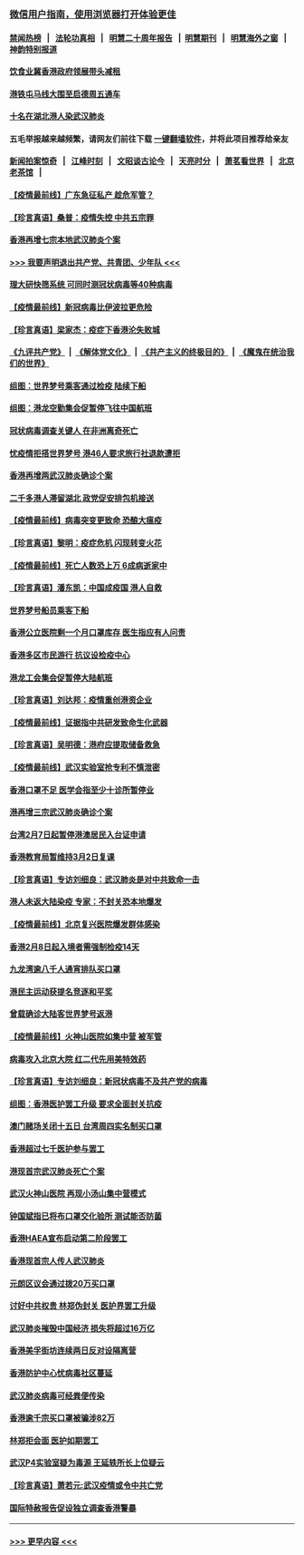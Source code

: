 ### [微信用户指南，使用浏览器打开体验更佳](https://github.com/gfw-breaker/banned-news1/blob/master/indexes/wechat-guide.md?t=0)
#### [禁闻热榜](热点新闻.md?t=0)  &nbsp;&nbsp;|&nbsp;&nbsp; [法轮功真相](https://github.com/gfw-breaker/truth/blob/master/README.md?t=0) &nbsp;&nbsp;|&nbsp;&nbsp; [明慧二十周年报告](https://github.com/gfw-breaker/mh-reports/blob/master/README.md?t=0) &nbsp;&nbsp;|&nbsp;&nbsp;[明慧期刊](https://github.com/gfw-breaker/mh-qikan) &nbsp;&nbsp;|&nbsp;&nbsp; [明慧海外之窗](https://github.com/gfw-breaker/mh-news/blob/master/README.md?t=0) &nbsp;&nbsp;|&nbsp;&nbsp; [神韵特别报道](https://github.com/gfw-breaker/mh-news/blob/master/shenyun.md?t=0)
#### [饮食业冀香港政府领展带头减租](../pages/nsc415/n11864876.md?t=02132044) 
#### [港铁屯马线大围至启德周五通车](../pages/nsc415/n11864842.md?t=02132044) 
#### [十名在湖北港人染武汉肺炎](../pages/nsc415/n11864807.md?t=02132044) 
#### 五毛举报越来越频繁，请网友们前往下载 [一键翻墙软件](https://github.com/gfw-breaker/ssr-accounts)，并将此项目推荐给亲友
#### [新闻拍案惊奇](https://github.com/gfw-breaker/banned-news1/blob/master/pages/link4.md) &nbsp;&nbsp;|&nbsp;&nbsp; [江峰时刻](https://github.com/gfw-breaker/banned-news1/blob/master/pages/link4.md) &nbsp;&nbsp;|&nbsp;&nbsp; [文昭谈古论今](https://github.com/gfw-breaker/banned-news1/blob/master/pages/link4.md) &nbsp;&nbsp;|&nbsp;&nbsp; [天亮时分](https://github.com/gfw-breaker/banned-news1/blob/master/pages/link4.md) &nbsp;&nbsp;|&nbsp;&nbsp; [萧茗看世界](https://github.com/gfw-breaker/banned-news1/blob/master/pages/link4.md) &nbsp;&nbsp;|&nbsp;&nbsp; [北京老茶馆](https://github.com/gfw-breaker/banned-news1/blob/master/pages/link4.md) &nbsp;&nbsp;|&nbsp;&nbsp; 
#### [【疫情最前线】广东急征私产 趁危军管？](../pages/nsc415/n11864205.md?t=02132044) 
#### [【珍言真语】桑普：疫情失控 中共五宗罪](../pages/nsc415/n11864157.md?t=02132044) 
#### [香港再增七宗本地武汉肺炎个案](../pages/nsc415/n11862405.md?t=02132044) 
#### [>>> 我要声明退出共产党、共青团、少年队 <<<](https://github.com/begood0513/goodnews/blob/master/quit/letter.md) 
#### [理大研快筛系统 可同时测冠状病毒等40种病毒](../pages/nsc415/n11862376.md?t=02132044) 
#### [【疫情最前线】新冠病毒比伊波拉更危险](../pages/nsc415/n11862199.md?t=02132044) 
#### [【珍言真语】梁家杰：疫症下香港沦失败城](../pages/nsc415/n11861588.md?t=02132044) 
#### [《九评共产党》](https://github.com/begood0513/9ping.md/blob/master/README.md) &nbsp;|&nbsp; [《解体党文化》](../../../../jtdwh.md/blob/master/README.md)  &nbsp;|&nbsp; [《共产主义的终极目的》](../../../../gczydzjmd.md/blob/master/README.md) &nbsp;|&nbsp; [《魔鬼在统治我们的世界》](../../../../mgztzwmdsj.md/blob/master/README.md) 
#### [组图：世界梦号乘客通过检疫 陆续下船](../pages/nsc415/n11858302.md?t=02132044) 
#### [组图：港龙空勤集会促暂停飞往中国航班](../pages/nsc415/n11858190.md?t=02132044) 
#### [冠状病毒调查关键人 在非洲离奇死亡](../pages/nsc415/n11859798.md?t=02132044) 
#### [忧疫情拒搭世界梦号 港46人要求旅行社退款遭拒](../pages/nsc415/n11859849.md?t=02132044) 
#### [香港再增两武汉肺炎确诊个案](../pages/nsc415/n11859833.md?t=02132044) 
#### [二千多港人滞留湖北 政党促安排包机接送](../pages/nsc415/n11859831.md?t=02132044) 
#### [【疫情最前线】病毒突变更致命 恐酿大瘟疫](../pages/nsc415/n11859604.md?t=02132044) 
#### [【珍言真语】黎明：疫症危机 闪现转变火花](../pages/nsc415/n11859199.md?t=02132044) 
#### [【疫情最前线】死亡人数恐上万 6成病逝家中](../pages/nsc415/n11856687.md?t=02132044) 
#### [【珍言真语】潘东凯：中国成疫国 港人自救](../pages/nsc415/n11856962.md?t=02132044) 
#### [世界梦号船员乘客下船](../pages/nsc415/n11856883.md?t=02132044) 
#### [香港公立医院剩一个月口罩库存 医生指应有人问责](../pages/nsc415/n11856875.md?t=02132044) 
#### [香港多区市民游行 抗议设检疫中心](../pages/nsc415/n11856866.md?t=02132044) 
#### [港龙工会集会促暂停大陆航班](../pages/nsc415/n11856840.md?t=02132044) 
#### [【珍言真语】刘达邦：疫情重创港资企业](../pages/nsc415/n11854274.md?t=02132044) 
#### [【疫情最前线】证据指中共研发致命生化武器](../pages/nsc415/n11853087.md?t=02132044) 
#### [【珍言真语】吴明德：港府应提取储备救急](../pages/nsc415/n11852734.md?t=02132044) 
#### [【疫情最前线】武汉实验室抢专利不慎泄密](../pages/nsc415/n11850310.md?t=02132044) 
#### [香港口罩不足 医学会指至少十诊所暂停业](../pages/nsc415/n11850301.md?t=02132044) 
#### [港再增三宗武汉肺炎确诊个案](../pages/nsc415/n11850328.md?t=02132044) 
#### [台湾2月7日起暂停港澳居民入台证申请](../pages/nsc415/n11850304.md?t=02132044) 
#### [香港教育局暂维持3月2日复课](../pages/nsc415/n11850260.md?t=02132044) 
#### [【珍言真语】专访刘细良：武汉肺炎是对中共致命一击](../pages/nsc415/n11849934.md?t=02132044) 
#### [港人未返大陆染疫 专家：不封关恐本地爆发](../pages/nsc415/n11848021.md?t=02132044) 
#### [【疫情最前线】北京复兴医院爆发群体感染](../pages/nsc415/n11847626.md?t=02132044) 
#### [香港2月8日起入境者需强制检疫14天](../pages/nsc415/n11847658.md?t=02132044) 
#### [九龙湾逾八千人通宵排队买口罩](../pages/nsc415/n11847647.md?t=02132044) 
#### [港民主运动获提名竞逐和平奖](../pages/nsc415/n11847633.md?t=02132044) 
#### [曾载确诊大陆客世界梦号返港](../pages/nsc415/n11847608.md?t=02132044) 
#### [【疫情最前线】火神山医院如集中营 被军管](../pages/nsc415/n11847524.md?t=02132044) 
#### [病毒攻入北京大院 红二代先用美特效药](../pages/nsc415/n11847427.md?t=02132044) 
#### [【珍言真语】专访刘细良：新冠状病毒不及共产党的病毒](../pages/nsc415/n11847164.md?t=02132044) 
#### [组图：香港医护罢工升级 要求全面封关抗疫](../pages/nsc415/n11844107.md?t=02132044) 
#### [澳门赌场关闭十五日 台湾周四实名制买口罩](../pages/nsc415/n11845083.md?t=02132044) 
#### [香港超过七千医护参与罢工](../pages/nsc415/n11845051.md?t=02132044) 
#### [港现首宗武汉肺炎死亡个案](../pages/nsc415/n11844998.md?t=02132044) 
#### [武汉火神山医院 再现小汤山集中营模式](../pages/nsc415/n11844763.md?t=02132044) 
#### [钟国斌指已将布口罩交化验所 测试能否防菌](../pages/nsc415/n11842783.md?t=02132044) 
#### [香港HAEA宣布启动第二阶段罢工](../pages/nsc415/n11842723.md?t=02132044) 
#### [香港现首宗人传人武汉肺炎](../pages/nsc415/n11842766.md?t=02132044) 
#### [元朗区议会通过拨20万买口罩](../pages/nsc415/n11842754.md?t=02132044) 
#### [讨好中共权贵 林郑伪封关 医护界罢工升级](../pages/nsc415/n11842359.md?t=02132044) 
#### [武汉肺炎摧毁中国经济 损失将超过16万亿](../pages/nsc415/n11839723.md?t=02132044) 
#### [香港美孚街坊连续两日反对设隔离营](../pages/nsc415/n11839962.md?t=02132044) 
#### [香港防护中心忧病毒社区蔓延](../pages/nsc415/n11839933.md?t=02132044) 
#### [武汉肺炎病毒可经粪便传染](../pages/nsc415/n11839939.md?t=02132044) 
#### [香港逾千宗买口罩被骗涉82万](../pages/nsc415/n11839914.md?t=02132044) 
#### [林郑拒会面 医护如期罢工](../pages/nsc415/n11839892.md?t=02132044) 
#### [武汉P4实验室疑为毒源 王延轶所长上位疑云](../pages/nsc415/n11835543.md?t=02132044) 
#### [【珍言真语】萧若元:武汉疫情或令中共亡党](../pages/nsc415/n11829394.md?t=02132044) 
#### [国际特赦报告促设独立调查香港警暴](../pages/nsc415/n11833845.md?t=02132044) 

----
#### [ >>> 更早内容 <<< ](../indexes/nsc415-earlier.md)
